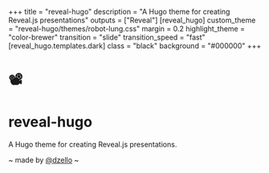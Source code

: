 +++
title = "reveal-hugo"
description = "A Hugo theme for creating Reveal.js presentations"
outputs = ["Reveal"]
[reveal_hugo]
custom_theme = "reveal-hugo/themes/robot-lung.css"
margin = 0.2
highlight_theme = "color-brewer"
transition = "slide"
transition_speed = "fast"
[reveal_hugo.templates.dark]
class = "black"
background = "#000000"
+++

# 📽️

# reveal-hugo

A Hugo theme for creating Reveal.js presentations.

~ made by [@dzello](https://dzello.com/) ~